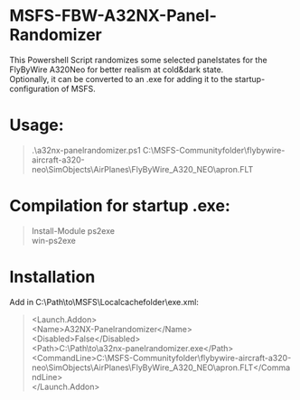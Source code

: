 # MSFS-FBW-A32NX-Panel-Randomizer
This Powershell Script randomizes some selected panelstates for the FlyByWire A320Neo for better realism at cold&dark state.<br/>
Optionally, it can be converted to an .exe for adding it to the startup-configuration of MSFS.<br />

# Usage:
> .\a32nx-panelrandomizer.ps1 C:\MSFS-Communityfolder\flybywire-aircraft-a320-neo\SimObjects\AirPlanes\FlyByWire_A320_NEO\apron.FLT


# Compilation for startup .exe:
> Install-Module ps2exe<br />
> win-ps2exe


# Installation
Add in C:\Path\to\MSFS\Localcachefolder\exe.xml:
>  <Launch.Addon>  
>    \<Name\>A32NX-Panelrandomizer\</Name\>  
>    \<Disabled\>False\</Disabled\>  
>    \<Path\>C:\Path\to\a32nx-panelrandomizer.exe\</Path\>  
>    \<CommandLine\>C:\MSFS-Communityfolder\flybywire-aircraft-a320-neo\SimObjects\AirPlanes\FlyByWire_A320_NEO\apron.FLT\</CommandLine\>  
>  </Launch.Addon>

